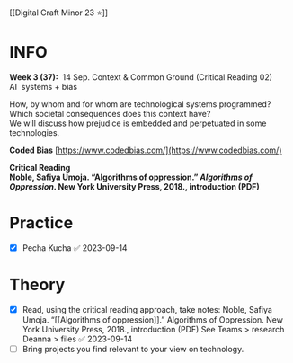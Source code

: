 
[[Digital Craft Minor 23 ⭐]]

# INFO

**Week 3 (37):**  14 Sep. Context & Common Ground (Critical Reading 02)
AI  systems + bias

How, by whom and for whom are technological systems programmed? Which societal consequences does this context have?  
We will discuss how prejudice is embedded and perpetuated in some technologies.

**Coded Bias** [https://www.codedbias.com/](https://www.codedbias.com/)

**Critical Reading  
Noble, Safiya Umoja. “Algorithms of oppression.” *Algorithms of Oppression*. New York University Press, 2018., introduction (PDF)**

# Practice

- [x] Pecha Kucha ✅ 2023-09-14

# Theory

- [x] Read, using the critical reading approach, take notes: Noble, Safiya Umoja. “[[Algorithms of oppression]].” Algorithms of Oppression. New York University Press, 2018., introduction (PDF) See Teams > research Deanna > files ✅ 2023-09-14
- [ ] Bring projects you find relevant to your view on technology.
